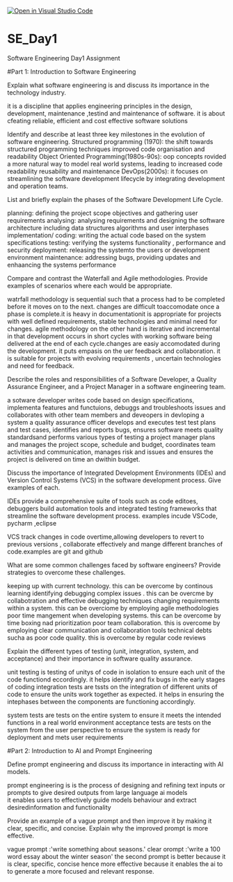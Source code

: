 [![Open in Visual Studio Code](https://classroom.github.com/assets/open-in-vscode-2e0aaae1b6195c2367325f4f02e2d04e9abb55f0b24a779b69b11b9e10269abc.svg)](https://classroom.github.com/online_ide?assignment_repo_id=18403688&assignment_repo_type=AssignmentRepo)
# SE_Day1
Software Engineering Day1 Assignment

#Part 1: Introduction to Software Engineering

Explain what software engineering is and discuss its importance in the technology industry.

it is a discipline that applies engineering principles in the design, development, maintenance ,testind and maintenance of software. it is about cfeating reliable, efficient and cost effective software solutions


Identify and describe at least three key milestones in the evolution of software engineering.
Structured programming (1970): the shift towards structured programming techniques improved code organisation and readability
Object Oriented Programming(1980s-90s): oop concepts rovided a more natural way to model real world systems, leading to increased code readability reusability and maintenance
DevOps(2000s): it focuses on streamlining the software development lifecycle by integrating development and operation teams.


List and briefly explain the phases of the Software Development Life Cycle.

planning: defining the project scope objectives and gathering user requirements
analysing: analysing requirements and designing the software architecture including data structures algorithms and user interphases
implementation/ coding: writing the actual code based on the system specifications
testing: verifying the systems functionality , performance and security
deployment: releasing the systemto the users or development environment
maintenance: addressing bugs, providing updates and enhaancing the systems performance


Compare and contrast the Waterfall and Agile methodologies. Provide examples of scenarios where each would be appropriate.

watrfall methodology is sequential such that a process had to be completed before it moves on to the next. changes are difficult toaccomodate once a phase is complete.it is heavy in documentationit is appropriate for projects with well defined requirements, stable technologies and minimal  need for changes. 
agile methodology on the other hand is iterative and incremental in that development occurs in short cycles with working software being delivered at the end of each cycle.changes are easiy accomodated during the development. it puts empasis on the uer feedback and collaboration. it is suitable for projects with evolving requirements , uncertain technologies and need for feedback.

Describe the roles and responsibilities of a Software Developer, a Quality Assurance Engineer, and a Project Manager in a software engineering team.

a sotware developer writes code based on design specifications, implementa features and functuions, debuggs and troubleshoots issues and collaborates with other team members and deveopers in devloping a system
a quality assurance officer develops and executes test test plans and test cases, identifies and reports bugs, ensures software meets quality standardsand performs various types of testing
a project manager plans and manages the project scope, schedule and budget, coordinates team activities and communication, manages risk and issues and ensures the project is delivered on time an dwithin budget.

Discuss the importance of Integrated Development Environments (IDEs) and Version Control Systems (VCS) in the software development process. Give examples of each.

IDEs provide a comprehensive suite of tools such as code editoes, debuggers build automation tools and integrated testing frameworks that streamline the software development process. examples incude VSCode, pycharm ,eclipse

VCS track changes in code overtime,allowing developers to revert to previous versions , collaborate effectively and mange different branches of code.examples are git and github

What are some common challenges faced by software engineers? Provide strategies to overcome these challenges.

keeping up with current technology. this can be overcome by continous learning
identifying debugging complex issues . this can be overcme by collabotration and effective debugging techniques
changing requirements within a system. this can be overciome by employing agile methodologies
poor time mangement when developing systems. this can be overcome by time boxing nad prioritization
poor team collaboration. this is overcome by employing clear communication and collaboration tools
technical debts sucha as poor code quality. this is overcome by regular code reviews

Explain the different types of testing (unit, integration, system, and acceptance) and their importance in software quality assurance.

unit testing is testing of unitys of code in isolation to ensure each unit of the code functiond eccordingly. it helps identify and fix bugs in the early stages of coding
integration tests are tssts on the integration of different units of code to ensure the units work together as expected. it helps in ensuring the intephases between the components are functioning accordingly.

system tests are tests on the entire system to ensure it meets the intended functions in a real world environment
acceptance tests are  tests on the system from the user perspective to ensure the system is ready for deployment and mets user requirements

#Part 2: Introduction to AI and Prompt Engineering


Define prompt engineering and discuss its importance in interacting with AI models.

 prompt engineering is is the process of designing and refining text inputs or prompts to give desired outputs from large language ai models  
 it enables users to effectively guide models behaviour and extract desiredinformation and functionality           

Provide an example of a vague prompt and then improve it by making it clear, specific, and concise. Explain why the improved prompt is more effective.

vague prompt :'write something about seasons.'
clear orompt :'write a 100 word essay about the winter season'
the second prompt is better because it is clear, specific, concise hence more effective because it enables the ai to to generate a more focused and relevant response.